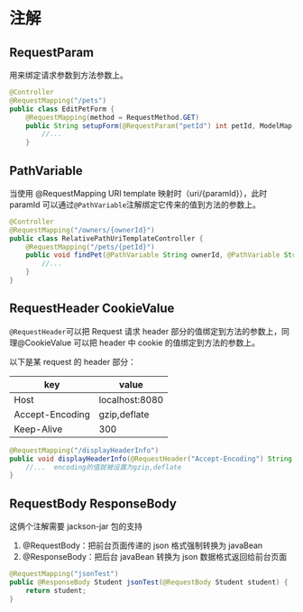 # 注解

## RequestParam
用来绑定请求参数到方法参数上。

```java
@Controller  
@RequestMapping("/pets")  
public class EditPetForm {  
    @RequestMapping(method = RequestMethod.GET)  
    public String setupForm(@RequestParam("petId") int petId, ModelMap model) {  
        //...
    }  
```

## PathVariable
当使用 @RequestMapping URI template 映射时（uri/{paramId}），此时 paramId 可以通过`@PathVariable`注解绑定它传来的值到方法的参数上。

```java
@Controller  
@RequestMapping("/owners/{ownerId}")  
public class RelativePathUriTemplateController {  
    @RequestMapping("/pets/{petId}")  
    public void findPet(@PathVariable String ownerId, @PathVariable String petId, Model model) {      
        //...  
    }  
}  
```

## RequestHeader CookieValue
`@RequestHeader`可以把 Request 请求 header 部分的值绑定到方法的参数上，同理@CookieValue 可以把 header 中 cookie 的值绑定到方法的参数上。

以下是某 request 的 header 部分：

| key             | value          |
| --------------- | -------------- |
| Host            | localhost:8080 |
| Accept-Encoding | gzip,deflate   |
| Keep-Alive      | 300            |

```java
@RequestMapping("/displayHeaderInfo")  
public void displayHeaderInfo(@RequestHeader("Accept-Encoding") String encoding, @RequestHeader("Keep-Alive") long keepAlive)  {  
    //...  encoding的值就被设置为gzip,deflate
}  
```

## RequestBody ResponseBody
这俩个注解需要 jackson-jar 包的支持

1. @RequestBody：把前台页面传递的 json 格式强制转换为 javaBean
2. @ResponseBody：把后台 javaBean 转换为 json 数据格式返回给前台页面

```java
@RequestMapping("jsonTest")
public @ResponseBody Student jsonTest(@RequestBody Student student) {
    return student;
}
```